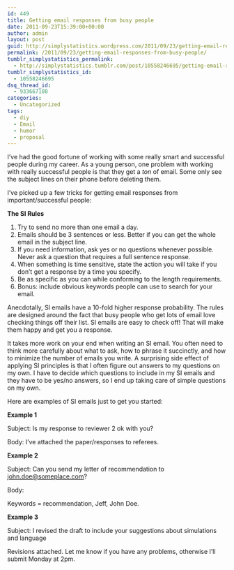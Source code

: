 ```yaml
---
id: 449
title: Getting email responses from busy people
date: 2011-09-23T15:39:00+00:00
author: admin
layout: post
guid: http://simplystatistics.wordpress.com/2011/09/23/getting-email-responses-from-busy-people
permalink: /2011/09/23/getting-email-responses-from-busy-people/
tumblr_simplystatistics_permalink:
  - http://simplystatistics.tumblr.com/post/10558246695/getting-email-responses-from-busy-people
tumblr_simplystatistics_id:
  - 10558246695
dsq_thread_id:
  - 933667108
categories:
  - Uncategorized
tags:
  - diy
  - Email
  - humor
  - proposal
---
```

I&#8217;ve had the good fortune of working with some really smart and successful people during my career. As a young person, one problem with working with really successful people is that they get a _ton_ of email. Some only see the subject lines on their phone before deleting them. 

I&#8217;ve picked up a few tricks for getting email responses from important/successful people:  

**The SI Rules**

  1. Try to send no more than one email a day. 
  2. Emails should be 3 sentences or less. Better if you can get the whole email in the subject line. 
  3. If you need information, ask yes or no questions whenever possible. Never ask a question that requires a full sentence response.
  4. When something is time sensitive, state the action you will take if you don&#8217;t get a response by a time you specify. 
  5. Be as specific as you can while conforming to the length requirements. 
  6. Bonus: include obvious keywords people can use to search for your email. 

Anecdotally, SI emails have a 10-fold higher response probability. The rules are designed around the fact that busy people who get lots of email love checking things off their list. SI emails are easy to check off! That will make them happy and get you a response. 

It takes more work on your end when writing an SI email. You often need to think more carefully about what to ask, how to phrase it succinctly, and how to minimize the number of emails you write. A surprising side effect of applying SI principles is that I often figure out answers to my questions on my own. I have to decide which questions to include in my SI emails and they have to be yes/no answers, so I end up taking care of simple questions on my own. 

Here are examples of SI emails just to get you started: 

**Example 1**

Subject: Is my response to reviewer 2 ok with you?

Body: I&#8217;ve attached the paper/responses to referees.

**Example 2**

Subject: Can you send my letter of recommendation to john.doe@someplace.com?

Body:

Keywords = recommendation, Jeff, John Doe.

**Example 3**

Subject: I revised the draft to include your suggestions about simulations and language

Revisions attached. Let me know if you have any problems, otherwise I&#8217;ll submit Monday at 2pm. 